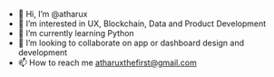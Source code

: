 - 👋 Hi, I’m @atharux
- 👀 I’m interested in UX, Blockchain, Data and Product Development
- 🌱 I’m currently learning Python
- 💞️ I’m looking to collaborate on app or dashboard design and development
- 📫 How to reach me atharuxthefirst@gmail.com

<!---
atharux/atharux is a ✨ special ✨ repository because its `README.md` (this file) appears on your GitHub profile.
You can click the Preview link to take a look at your changes.
--->
